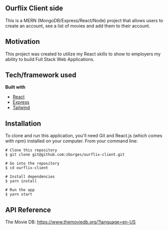## Ourflix Client side

This is a MERN (MongoDB/Express/React/Node) project that allows users to create an account, see a list of movies and add them to their account. 

## Motivation

This project was created to utilize my React skills to show to employers my ability to build Full Stack Web Applications. 


## Tech/framework used

<b>Built with</b>

- [React](https://reactjs.org/)
- [Express](https://expressjs.com/)
- [Tailwind](https://tailwindcss.com/)

## Installation

To clone and run this application, you'll need Git and React.js (which comes with npm) installed on your computer. From your command line:

    # Clone this repository
    $ git clone git@github.com:zborges/ourflix-client.git

    # Go into the repository
    $ cd ourflix-client

    # Install dependencies
    $ yarn install

    # Run the app
    $ yarn start

## API Reference

The Movie DB:
https://www.themoviedb.org/?language=en-US


